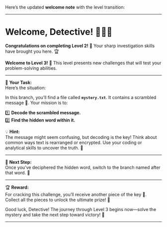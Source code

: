 Here’s the updated **welcome note** with the level transition:

---

# Welcome, Detective! 🕵️‍♂️✨  

**Congratulations on completing Level 2!** 🎉 Your sharp investigation skills have brought you here. 🏆  

**Welcome to Level 3!** 🚀 This level presents new challenges that will test your problem-solving abilities.  

---

📝 **Your Task:**  
Here’s the situation:  

In this branch, you’ll find a file called **`mystery.txt`**. It contains a scrambled message 🧩. Your mission is to:  

1️⃣ **Decode the scrambled message.**  
2️⃣ **Find the hidden word within it.**  

💡 **Hint:**  
The message might seem confusing, but decoding is the key! Think about common ways text is rearranged or encrypted. Use your coding or analytical skills to uncover the truth. 🔐  

---

📌 **Next Step:**  
Once you’ve deciphered the hidden word, switch to the branch named after that word. 🌿  

---

🏆 **Reward:**  
For cracking this challenge, you’ll receive another piece of the key 🔑. Collect all the pieces to unlock the ultimate prize! 🎁  

Good luck, Detective! The journey through Level 3 begins now—solve the mystery and take the next step toward victory! 🌟  

--- 